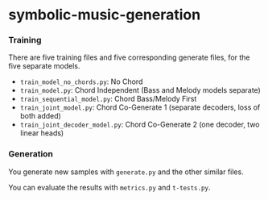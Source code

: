 # symbolic-music-generation

### Training
There are five training files and five corresponding generate files, for the five separate models.
- `train_model_no_chords.py`: No Chord
- `train_model.py`: Chord Independent (Bass and Melody models separate)
- `train_sequential_model.py`: Chord Bass/Melody First
- `train_joint_model.py`: Chord Co-Generate 1 (separate decoders, loss of both added)
- `train_joint_decoder_model.py`: Chord Co-Generate 2 (one decoder, two linear heads)


### Generation
You generate new samples with `generate.py` and the other similar files.

You can evaluate the results with `metrics.py` and `t-tests.py`.